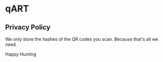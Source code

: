# qART

## Privacy Policy

We only store the hashes of the QR codes you scan. Because that's all we need.

Happy Hunting
